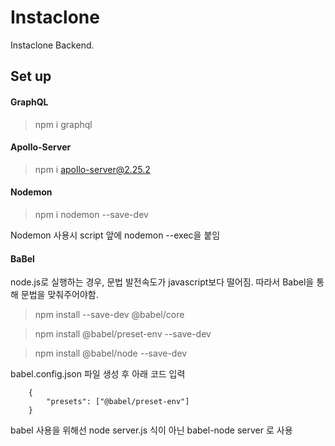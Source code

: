 # Instaclone

Instaclone Backend.

## Set up

#### GraphQL

> npm i graphql

#### Apollo-Server

> npm i apollo-server@2.25.2

#### Nodemon

> npm i nodemon --save-dev

Nodemon 사용시 script 앞에 nodemon --exec을 붙임

#### BaBel

node.js로 실행하는 경우, 문법 발전속도가 javascript보다 떨어짐.
따라서 Babel을 통해 문법을 맞춰주어야함.

> npm install --save-dev @babel/core

> npm install @babel/preset-env --save-dev

> npm install @babel/node --save-dev

babel.config.json 파일 생성 후 아래 코드 입력

```
    {
        "presets": ["@babel/preset-env"]
    }
```

babel 사용을 위해선 node server.js 식이 아닌 babel-node server 로 사용
